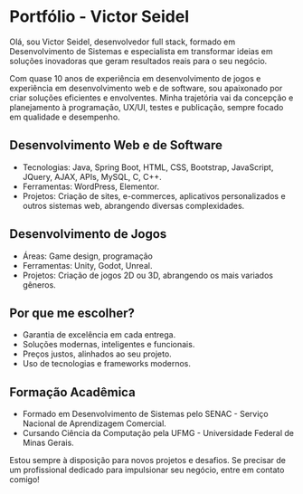 # Portfólio - Victor Seidel

Olá, sou Victor Seidel, desenvolvedor full stack, formado em Desenvolvimento de Sistemas e especialista em transformar ideias em soluções inovadoras que geram resultados reais para o seu negócio.

Com quase 10 anos de experiência em desenvolvimento de jogos e experiência em desenvolvimento web e de software, sou apaixonado por criar soluções eficientes e envolventes. Minha trajetória vai da concepção e planejamento à programação, UX/UI, testes e publicação, sempre focado em qualidade e desempenho.

## Desenvolvimento Web e de Software
- Tecnologias: Java, Spring Boot, HTML, CSS, Bootstrap, JavaScript, JQuery, AJAX, APIs, MySQL, C, C++.
- Ferramentas: WordPress, Elementor.
- Projetos: Criação de sites, e-commerces, aplicativos personalizados e outros sistemas web, abrangendo diversas complexidades.

## Desenvolvimento de Jogos
- Áreas: Game design, programação
- Ferramentas: Unity, Godot, Unreal.
- Projetos: Criação de jogos 2D ou 3D, abrangendo os mais variados gêneros.

## Por que me escolher?
- Garantia de excelência em cada entrega.
- Soluções modernas, inteligentes e funcionais.
- Preços justos, alinhados ao seu projeto.
- Uso de tecnologias e frameworks modernos.

## Formação Acadêmica
- Formado em Desenvolvimento de Sistemas pelo SENAC - Serviço Nacional de Aprendizagem Comercial.
- Cursando Ciência da Computação pela UFMG - Universidade Federal de Minas Gerais.

Estou sempre à disposição para novos projetos e desafios. Se precisar de um profissional dedicado para impulsionar seu negócio, entre em contato comigo!
